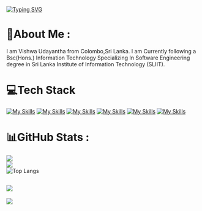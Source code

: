 <a href="https://git.io/typing-svg"><img src="https://readme-typing-svg.demolab.com?font=Fira+Code&weight=500&size=26&pause=1000&center=true&color=F7F7F7&random=false&width=435&lines=HI..;WELCOME+TO+MY+GIT+HUB.;I+AM+VISHWA+UDAYANTHA+.;FULL+STACK+DEVELOPER.;SLIIT+UNDERGRADUATE." alt="Typing SVG" /></a>
# 💫About Me :
I am Vishwa Udayantha from Colombo,Sri Lanka.
I am Currently following a Bsc(Hons.) Information Technology Specializing In Software Engineering degree in  Sri Lanka Institute of Information Technology (SLIIT).

# 💻Tech Stack
[![My Skills](https://skills.thijs.gg/icons?i=html,css,js,php)](https://skills.thijs.gg)
[![My Skills](https://skills.thijs.gg/icons?i=c,cpp,py)](https://skills.thijs.gg)
[![My Skills](https://skills.thijs.gg/icons?i=java,kotlin)](https://skills.thijs.gg)
[![My Skills](https://skills.thijs.gg/icons?i=mysql,sqlite)](https://skills.thijs.gg)
[![My Skills](https://skills.thijs.gg/icons?i=mongodb,express,react,nodejs)](https://skills.thijs.gg)
[![My Skills](https://skills.thijs.gg/icons?i=visualstudio,vscode,androidstudio,idea,eclipse,replit,arduino,git,figma,redux,postman,r)](https://skills.thijs.gg)


# 📊GitHub Stats :
![](https://github-readme-stats.vercel.app/api?username=Vishwa-ud&theme=highcontrast&hide_border=false&include_all_commits=false&count_private=false)<br/>
![](https://github-readme-streak-stats.herokuapp.com/?user=Vishwa-ud&theme=highcontrast&hide_border=false)<br/>
![Top Langs](https://github-readme-stats.vercel.app/api/top-langs/?username=Vishwa-ud&theme=highcontrast&layout=compact)

![](https://quotes-github-readme.vercel.app/api?type=horizontal&theme=gruvbox)
---
[![](https://visitcount.itsvg.in/api?id=Vishwa-ud&icon=5&color=6)](https://visitcount.itsvg.in)

